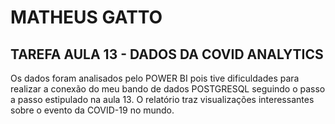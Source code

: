# MATHEUS GATTO

## TAREFA AULA 13 - DADOS DA COVID ANALYTICS

Os dados foram analisados pelo POWER BI pois tive dificuldades para realizar a conexão do meu bando de dados POSTGRESQL seguindo o passo a passo estipulado na aula 13.
O relatório traz visualizações interessantes sobre o evento da COVID-19 no mundo.